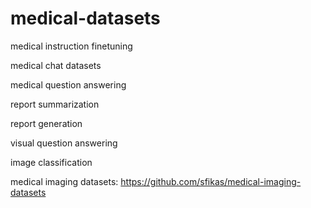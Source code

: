 # medical-datasets

medical instruction finetuning 

medical chat datasets

medical question answering

report summarization

report generation

visual question answering

image classification

medical imaging datasets: https://github.com/sfikas/medical-imaging-datasets
